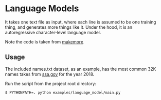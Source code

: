 # Language Models

It takes one text file as input, where each line is assumed to be one training thing, and generates more things like it. Under the hood, it is an autoregressive character-level language model.

Note the code is taken from [makemore](https://github.com/karpathy/makemore).

## Usage

The included names.txt dataset, as an example, has the most common 32K names takes from [ssa.gov](https://www.ssa.gov/oact/babynames/) for the year 2018. 

Run the script from the project root directory:

```bash
$ PYTHONPATH=. python examples/language_model/main.py
```
